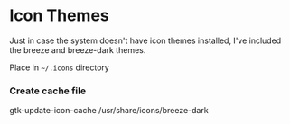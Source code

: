 
# Icon Themes

Just in case the system doesn't have icon themes installed, I've included the breeze and breeze-dark themes.

Place in `~/.icons` directory

### Create cache file

gtk-update-icon-cache /usr/share/icons/breeze-dark

